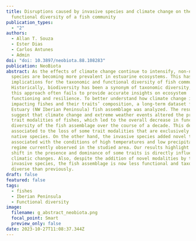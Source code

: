 ```yaml
---
title: Disruptions caused by invasive species and climate change on the
  functional diversity of a fish community
publication_types:
  - "2"
authors:
  - Allan T. Souza
  - Ester Dias
  - Carlos Antunes
  - Admin
doi: "doi: 10.3897/neobiota.88.108283"
publication: NeoBiota
abstract: As the effects of climate change continue to intensify, non-native
  species are becoming more prevalent in estuarine ecosystems. This has
  implications for the taxonomic and functional diversity of fish communities.
  Historically, biodiversity has been a synonym of taxonomic diversity, however
  this approach often fails to provide accurate insights on ecosystem
  functioning and resilience. To better understand how climate change is
  impacting fishes and their traits’ composition, a long-term dataset from Minho
  Estuary (NW Iberian Peninsula) fish assemblage was analyzed. The results
  suggest that climate change and extreme weather events altered the prevailing
  trait modalities of fishes, which led to the overall decrease in functional
  diversity of the fish assemblage over the course of a decade. This decrease is
  associated to the loss of some trait modalities that are exclusively found in
  native species. On the other hand, the invasive species added novel traits
  associated with the conditions of high temperatures and low precipitation
  regime currently observed in the studied area. Our results highlight that the
  shift in the presence and dominance of some traits is directly influenced by
  climatic changes. Also, despite the addition of novel modalities by the
  invasive species, the fish assemblage is now less functional and taxonomically
  diverse than previously.
draft: false
featured: false
tags:
  - fishes
  - Iberian Peninsula
  - Functional diversity
image:
  filename: g_abstract_neobiota.png
  focal_point: Smart
  preview_only: false
date: 2023-10-27T11:08:37.344Z
---
```

